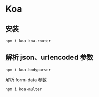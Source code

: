 # Koa

## 安装

```shell
npm i koa koa-router
```

## 解析 json、urlencoded 参数

```shell
npm i koa-bodyparser
```

解析 form-data 参数

```shell
npm i koa-multer
```
